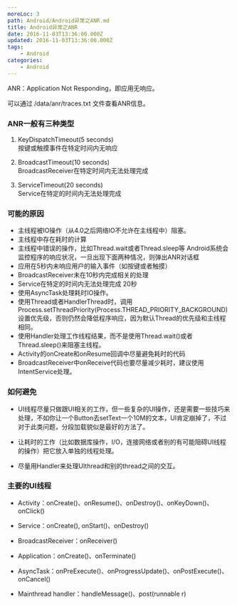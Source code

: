```yaml
---
moreLoc: 3
path: Android/Android异常之ANR.md
title: Android异常之ANR
date: 2016-11-03T13:36:00.000Z
updated: 2016-11-03T13:36:00.000Z
tags:
    - Android
categories:
    - Android
---
```


ANR：Application Not Responding，即应用无响应。

可以通过 /data/anr/traces.txt 文件查看ANR信息。

<!--more-->


### ANR一般有三种类型

1. KeyDispatchTimeout(5 seconds)  
按键或触摸事件在特定时间内无响应

2. BroadcastTimeout(10 seconds)  
BroadcastReceiver在特定时间内无法处理完成

3. ServiceTimeout(20 seconds)  
Service在特定的时间内无法处理完成

### 可能的原因

* 主线程被IO操作（从4.0之后网络IO不允许在主线程中）阻塞。
* 主线程中存在耗时的计算
* 主线程中错误的操作，比如Thread.wait或者Thread.sleep等 Android系统会监控程序的响应状况，一旦出现下面两种情况，则弹出ANR对话框
* 应用在5秒内未响应用户的输入事件（如按键或者触摸）
* BroadcastReceiver未在10秒内完成相关的处理
* Service在特定的时间内无法处理完成 20秒
* 使用AsyncTask处理耗时IO操作。
* 使用Thread或者HandlerThread时，调用Process.setThreadPriority(Process.THREAD_PRIORITY_BACKGROUND)设置优先级，否则仍然会降低程序响应，因为默认Thread的优先级和主线程相同。
* 使用Handler处理工作线程结果，而不是使用Thread.wait()或者Thread.sleep()来阻塞主线程。
* Activity的onCreate和onResume回调中尽量避免耗时的代码
* BroadcastReceiver中onReceive代码也要尽量减少耗时，建议使用IntentService处理。

### 如何避免

* UI线程尽量只做跟UI相关的工作，但一些复杂的UI操作，还是需要一些技巧来处理，不如你让一个Button去setText一个10M的文本，UI肯定崩掉了，不过对于此类问题，分段加载貌似是最好的方法了。

* 让耗时的工作（比如数据库操作，I/O，连接网络或者别的有可能阻碍UI线程的操作）把它放入单独的线程处理。

* 尽量用Handler来处理UIthread和别的thread之间的交互。

### 主要的UI线程

* Activity：onCreate()、onResume()、onDestroy()、onKeyDown()、onClick()

* Service：onCreate(), onStart()、onDestroy()

* BroadcastReceiver：onReceiver()

* Application：onCreate()、onTerminate()

* AsyncTask：onPreExecute()、onProgressUpdate()、onPostExecute()、onCancel()

* Mainthread handler：handleMessage()、post(runnable r)

